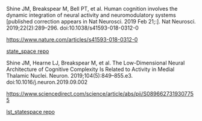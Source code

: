 
Shine JM, Breakspear M, Bell PT, et al. Human cognition involves the dynamic integration of neural activity and neuromodulatory systems [published correction appears in Nat Neurosci. 2019 Feb 21;:]. Nat Neurosci. 2019;22(2):289–296. doi:10.1038/s41593-018-0312-0

https://www.nature.com/articles/s41593-018-0312-0

[state_space repo](state_space)


Shine JM, Hearne LJ, Breakspear M, et al. The Low-Dimensional Neural Architecture of Cognitive Complexity Is Related to Activity in Medial Thalamic Nuclei. Neuron. 2019;104(5):849–855.e3. doi:10.1016/j.neuron.2019.09.002

https://www.sciencedirect.com/science/article/abs/pii/S0896627319307755

[lst_statespace repo](lst_statespace)


